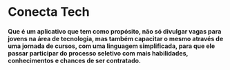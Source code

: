 # Conecta Tech

#### Que é um aplicativo que tem como propósito, não só divulgar vagas para jovens na área de tecnologia, mas também capacitar o mesmo através de uma jornada de cursos, com uma linguagem simplificada, para que ele passar participar do processo seletivo com mais habilidades, conhecimentos e chances de ser contratado.
